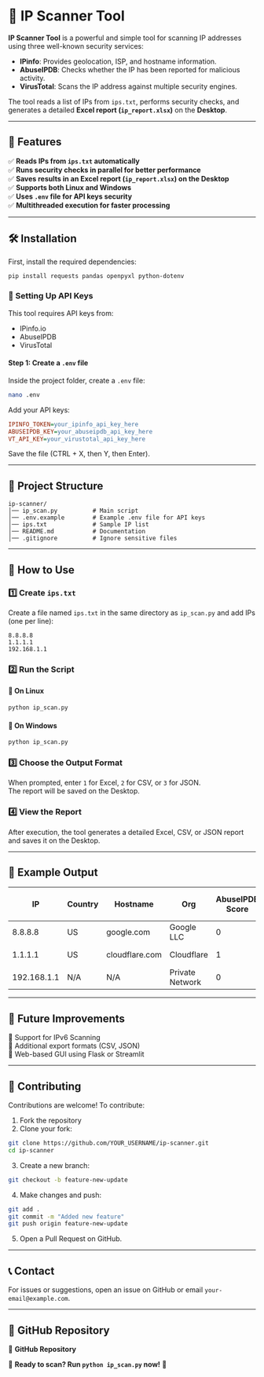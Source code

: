 # 🚀 IP Scanner Tool

**IP Scanner Tool** is a powerful and simple tool for scanning IP addresses using three well-known security services:

- **IPinfo**: Provides geolocation, ISP, and hostname information.
- **AbuseIPDB**: Checks whether the IP has been reported for malicious activity.
- **VirusTotal**: Scans the IP address against multiple security engines.

The tool reads a list of IPs from `ips.txt`, performs security checks, and generates a detailed **Excel report (`ip_report.xlsx`)** on the **Desktop**.

---

## 🔹 Features

✅ **Reads IPs from `ips.txt` automatically**  
✅ **Runs security checks in parallel for better performance**  
✅ **Saves results in an Excel report (`ip_report.xlsx`) on the Desktop**  
✅ **Supports both Linux and Windows**  
✅ **Uses `.env` file for API keys security**  
✅ **Multithreaded execution for faster processing**  

---

## 🛠 Installation

First, install the required dependencies:

```sh
pip install requests pandas openpyxl python-dotenv
```

### 🔑 Setting Up API Keys
This tool requires API keys from:

- IPinfo.io  
- AbuseIPDB  
- VirusTotal  

#### Step 1: Create a `.env` file
Inside the project folder, create a `.env` file:

```sh
nano .env
```

Add your API keys:

```ini
IPINFO_TOKEN=your_ipinfo_api_key_here
ABUSEIPDB_KEY=your_abuseipdb_api_key_here
VT_API_KEY=your_virustotal_api_key_here
```

Save the file (CTRL + X, then Y, then Enter).

---

## 📂 Project Structure

```
ip-scanner/
│── ip_scan.py          # Main script
│── .env.example        # Example .env file for API keys
│── ips.txt             # Sample IP list
│── README.md           # Documentation
│── .gitignore          # Ignore sensitive files
```

---

## 📌 How to Use

### 1️⃣ Create `ips.txt`
Create a file named `ips.txt` in the same directory as `ip_scan.py` and add IPs (one per line):

```
8.8.8.8
1.1.1.1
192.168.1.1
```

### 2️⃣ Run the Script

#### 📌 On Linux
```sh
python ip_scan.py
```

#### 📌 On Windows
```sh
python ip_scan.py
```

### 3️⃣ Choose the Output Format
When prompted, enter `1` for Excel, `2` for CSV, or `3` for JSON.  
The report will be saved on the Desktop.

### 4️⃣ View the Report
After execution, the tool generates a detailed Excel, CSV, or JSON report and saves it on the Desktop.

---

## 🎯 Example Output

| IP         | Country | Hostname         | Org              | AbuseIPDB Score | VirusTotal Malicious Votes | Malicious Status |
|------------|---------|-----------------|------------------|-----------------|-----------------------------|------------------|
| 8.8.8.8    | US      | google.com      | Google LLC       | 0               | 0                           | Not Malicious    |
| 1.1.1.1    | US      | cloudflare.com  | Cloudflare       | 1               | 0                           | Not Malicious    |
| 192.168.1.1| N/A     | N/A             | Private Network  | 0               | 0                           | Not Malicious    |

---

## 🔧 Future Improvements

🚀 Support for IPv6 Scanning  
🚀 Additional export formats (CSV, JSON)  
🚀 Web-based GUI using Flask or Streamlit  

---

## 📢 Contributing

Contributions are welcome! To contribute:

1. Fork the repository
2. Clone your fork:

```sh
git clone https://github.com/YOUR_USERNAME/ip-scanner.git
cd ip-scanner
```

3. Create a new branch:

```sh
git checkout -b feature-new-update
```

4. Make changes and push:

```sh
git add .
git commit -m "Added new feature"
git push origin feature-new-update
```

5. Open a Pull Request on GitHub.

---

## 📞 Contact

For issues or suggestions, open an issue on GitHub or email `your-email@example.com`.

---

## 🔗 GitHub Repository

📌 **GitHub Repository**

🚀 **Ready to scan? Run `python ip_scan.py` now!** 🚀

